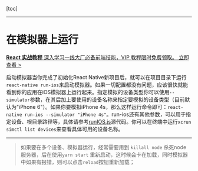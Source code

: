 [toc]

---

# 在模拟器上运行

[**React 实战教程** 深入学习一线大厂必备前端技能，VIP 教程限时免费领取。 立即查看 >](https://gio.ren/w/noqg4rRk)

启动模拟器当你完成了初始化React Native新项目后，就可以在项目目录下运行`react-native run-ios`来启动模拟器。如果一切配置都没有问题，应该很快就能看到你的应用在iOS模拟器上运行起来。指定模拟的设备类型你可以使用`--simulator`参数，在其后加上要使用的设备名称来指定要模拟的设备类型（目前默认为"iPhone 6"）。如果你要模拟iPhone 4s，那么这样运行命令即可：`react-native run-ios --simulator "iPhone 4s"`。run-ios还有其他参数，可以用于指定设备、根目录路径等，具体请参考[runIOS.js](https://github.com/facebook/react-native/blob/master/local-cli/runIOS/runIOS.js#L228)源代码。你可以在终端中运行`xcrun simctl list devices`来查看具体可用的设备名称。

---

> 如果要在多个设备、模拟器运行，经常需要用到  `killall node` 杀死node 服务器，后在使用`yarn start` 重新启动，这时候会卡在加载，同时模拟器中如果有报错，则可以点击`reload`按钮重新加载；

